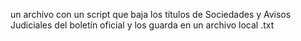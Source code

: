 un archivo con un script que baja los títulos de Sociedades y Avisos Judiciales del boletín oficial y los guarda en un archivo local .txt
